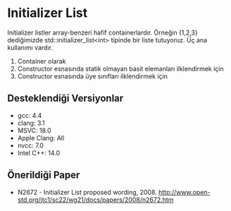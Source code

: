 # Initializer List

Initializer listler array-benzeri hafif containerlardır. Örneğin {1,2,3} dediğimizde std::initializer_list\<int> tipinde bir liste tutuyoruz.
Üç ana kullanımı vardır.
1. Container olarak
2. Constructor esnasında statik olmayan basit elemanları ilklendirmek için
3. Constructor esnasında üye sınıfları ilklendirmek için

## Desteklendiği Versiyonlar

- gcc: 4.4
- clang: 3.1
- MSVC: 18.0
- Apple Clang: All
- nvcc: 7.0
- Intel C++: 14.0

## Önerildiği Paper
- N2672 - Initializer List proposed wording, 2008. http://www.open-std.org/jtc1/sc22/wg21/docs/papers/2008/n2672.htm